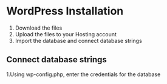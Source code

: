# WordPress Installation
1. Download the files
2. Upload the files to your Hosting account
3. Import the database and connect database strings

## Connect database strings
1.Using wp-config.php, enter the credentials for the database

